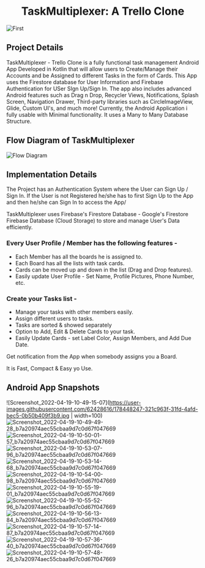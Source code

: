 <h1 align="center">TaskMultiplexer: A Trello Clone</h1>

![First](https://user-images.githubusercontent.com/62428616/178444685-0145cc33-793a-485b-9a3f-aedbe173841e.png)

<h2 align="left">Project Details</h2>

TaskMultiplexer - Trello Clone is a fully functional task management Android App Developed in Kotlin that will allow users to Create/Manage their Accounts and be Assigned to different Tasks in the form of Cards. This App uses the Firestore database for User Information and Firebase Authentication for USer SIgn Up/Sign In. The app also includes advanced Android features such as Drag n Drop, Recycler Views, Notifications, Splash Screen, Navigation Drawer, Third-party libraries such as CircleImageView, Glide, Custom UI's, and much more! Currently, the Android Application i fully usable with Minimal functionality. It uses a Many to Many Database Structure.

<h2 align="left">Flow Diagram of TaskMultiplexer</h2>

![Flow Diagram](https://user-images.githubusercontent.com/62428616/178446837-f6c3b0c1-f090-4c89-9f6a-486bc9b64221.png)


<h2 align="left">Implementation Details</h2>

The Project has an Authentication System where the User can Sign Up / Sign In.
If the User is not Registered he/she has to first Sign Up to the App and then he/she can Sign In to access the App/

TaskMultiplexer uses Firebase's Firestore Database - Google's Firestore Firebase Database (Cloud Storage) to store and manage User's Data efficiently.


### Every User Profile / Member has the following features - ###
* Each Member has all the boards he is assigned to.
* Each Board has all the lists with task cards.
* Cards can be moved up and down in the list (Drag and Drop features).
* Easily update User Profile - Set Name, Profile Pictures, Phone Number, etc.

### Create your Tasks list - ###
* Manage your tasks with other members easily.
* Assign different users to tasks.
* Tasks are sorted & showed separately
* Option to Add, Edit & Delete Cards to your task.
* Easily Update Cards - set Label Color, Assign Members, and Add Due Date.

Get notification from the App when somebody assigns you a Board.

It is Fast, Compact & Easy yo Use.

<h2 align="left">Android App Snapshots</h2>

![Screenshot_2022-04-19-10-49-15-07](https://user-images.githubusercontent.com/62428616/178448247-321c963f-31fd-4afd-bec5-0b50b409f3b9.jpg | width=100)
![Screenshot_2022-04-19-10-49-49-28_b7a20974aec55cbaa9d7c0d67f047669](https://user-images.githubusercontent.com/62428616/178448419-62d34ecf-0ca2-4e8b-b928-7ec518552c8d.jpg)
![Screenshot_2022-04-19-10-50-01-57_b7a20974aec55cbaa9d7c0d67f047669](https://user-images.githubusercontent.com/62428616/178448451-49a40f86-a1cb-43de-9d89-f01ef81bccca.jpg)
![Screenshot_2022-04-19-10-53-07-96_b7a20974aec55cbaa9d7c0d67f047669](https://user-images.githubusercontent.com/62428616/178448481-4c29963f-0564-4c78-884f-ad0b5e33f6e7.jpg)
![Screenshot_2022-04-19-10-53-14-68_b7a20974aec55cbaa9d7c0d67f047669](https://user-images.githubusercontent.com/62428616/178448515-546bba03-bcb0-4d36-85ba-0923ae88936d.jpg)
![Screenshot_2022-04-19-10-54-00-98_b7a20974aec55cbaa9d7c0d67f047669](https://user-images.githubusercontent.com/62428616/178448544-08b5ec82-f11f-44fc-beeb-26b6a3850730.jpg)
![Screenshot_2022-04-19-10-55-19-01_b7a20974aec55cbaa9d7c0d67f047669](https://user-images.githubusercontent.com/62428616/178448603-c7e7e78f-c3e6-440e-b405-2a4674517ab5.jpg)
![Screenshot_2022-04-19-10-55-52-96_b7a20974aec55cbaa9d7c0d67f047669](https://user-images.githubusercontent.com/62428616/178448728-f3a83c15-020b-4d17-b23b-02eb42c1ac85.jpg)
![Screenshot_2022-04-19-10-56-13-84_b7a20974aec55cbaa9d7c0d67f047669](https://user-images.githubusercontent.com/62428616/178448770-d60dbeed-844a-4683-be51-d7ae2468f62d.jpg)
![Screenshot_2022-04-19-10-57-14-87_b7a20974aec55cbaa9d7c0d67f047669](https://user-images.githubusercontent.com/62428616/178448934-8709f5dd-a64e-470a-9921-768fde4c8500.jpg)
![Screenshot_2022-04-19-10-57-36-40_b7a20974aec55cbaa9d7c0d67f047669](https://user-images.githubusercontent.com/62428616/178448964-306aefc2-27dc-43de-9dee-db5dbbfb3ab4.jpg)
![Screenshot_2022-04-19-10-57-48-26_b7a20974aec55cbaa9d7c0d67f047669](https://user-images.githubusercontent.com/62428616/178448992-1d0b265d-6b5c-432a-82e5-6a767cd9c161.jpg)
